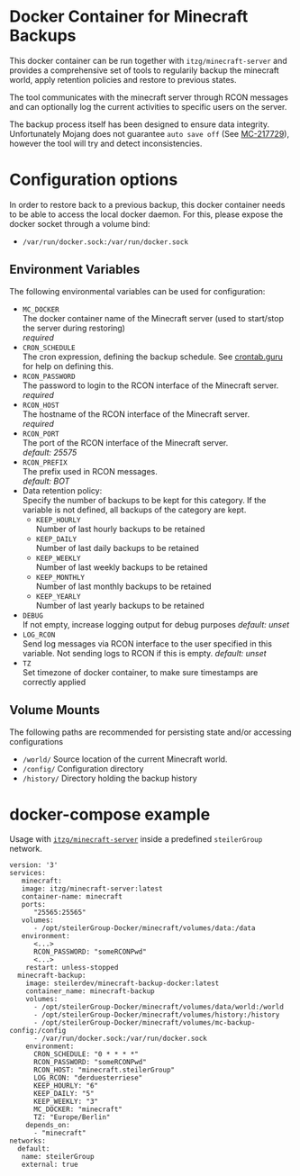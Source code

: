 # Docker Container for Minecraft Backups
This docker container can be run together with `itzg/minecraft-server` and provides a comprehensive set of tools to regularily backup the minecraft world, apply retention policies and restore to previous states.

The tool communicates with the minecraft server through RCON messages and can optionally log the current activities to specific users on the server.

The backup process itself has been designed to ensure data integrity. Unfortunately Mojang does not guarantee `auto save off` (See [MC-217729](https://bugs.mojang.com/browse/MC-217729)), however the tool will try and detect inconsistencies.

# Configuration options
In order to restore back to a previous backup, this docker container needs to be able to access the local docker daemon. For this, please expose the docker socket through a volume bind:
 - `/var/run/docker.sock:/var/run/docker.sock`

## Environment Variables
The following environmental variables can be used for configuration:

 - `MC_DOCKER`  
    The docker container name of the Minecraft server (used to start/stop the server during restoring)  
    *required*
 - `CRON_SCHEDULE`  
    The cron expression, defining the backup schedule. See [crontab.guru](https://crontab.guru) for help on defining this.
 - `RCON_PASSWORD`  
    The password to login to the RCON interface of the Minecraft server.  
    *required*
 - `RCON_HOST`  
    The hostname of the RCON interface of the Minecraft server.  
    *required*
 - `RCON_PORT`  
    The port of the RCON interface of the Minecraft server.  
    *default: 25575*
 - `RCON_PREFIX`  
    The prefix used in RCON messages.  
    *default: BOT*
 - Data retention policy:  
   Specify the number of backups to be kept for this category. If the variable is not defined, all backups of the category are kept.
   - `KEEP_HOURLY`  
      Number of last hourly backups to be retained
   - `KEEP_DAILY`  
      Number of last daily backups to be retained
   - `KEEP_WEEKLY`  
      Number of last weekly backups to be retained
   - `KEEP_MONTHLY`  
      Number of last monthly backups to be retained
   - `KEEP_YEARLY`  
      Number of last yearly backups to be retained
 - `DEBUG`  
    If not empty, increase logging output for debug purposes
    *default: unset*
 - `LOG_RCON`  
    Send log messages via RCON interface to the user specified in this variable. Not sending logs to RCON if this is empty.
    *default: unset*
 - `TZ`  
    Set timezone of docker container, to make sure timestamps are correctly applied

## Volume Mounts
The following paths are recommended for persisting state and/or accessing configurations

 - `/world/` 
    Source location of the current Minecraft world.
 - `/config/`
    Configuration directory
 - `/history/`
    Directory holding the backup history

# docker-compose example
Usage with [`itzg/minecraft-server`](https://github.com/itzg/docker-minecraft-server) inside a predefined `steilerGroup` network.

```
version: '3'
services:
   minecraft:
   image: itzg/minecraft-server:latest
   container-name: minecraft
   ports:
      "25565:25565"
   volumes:
      - /opt/steilerGroup-Docker/minecraft/volumes/data:/data
   environment:
      <...>
      RCON_PASSWORD: "someRCONPwd" 
      <...>
    restart: unless-stopped
  minecraft-backup:
    image: steilerdev/minecraft-backup-docker:latest
    container_name: minecraft-backup
    volumes:
      - /opt/steilerGroup-Docker/minecraft/volumes/data/world:/world
      - /opt/steilerGroup-Docker/minecraft/volumes/history:/history
      - /opt/steilerGroup-Docker/minecraft/volumes/mc-backup-config:/config
      - /var/run/docker.sock:/var/run/docker.sock
    environment:
      CRON_SCHEDULE: "0 * * * *"
      RCON_PASSWORD: "someRCONPwd"
      RCON_HOST: "minecraft.steilerGroup"
      LOG_RCON: "derduesterriese"
      KEEP_HOURLY: "6"
      KEEP_DAILY: "5"
      KEEP_WEEKLY: "3"
      MC_DOCKER: "minecraft"
      TZ: "Europe/Berlin"
    depends_on:
      - "minecraft" 
networks:
  default:
   name: steilerGroup
   external: true
```
